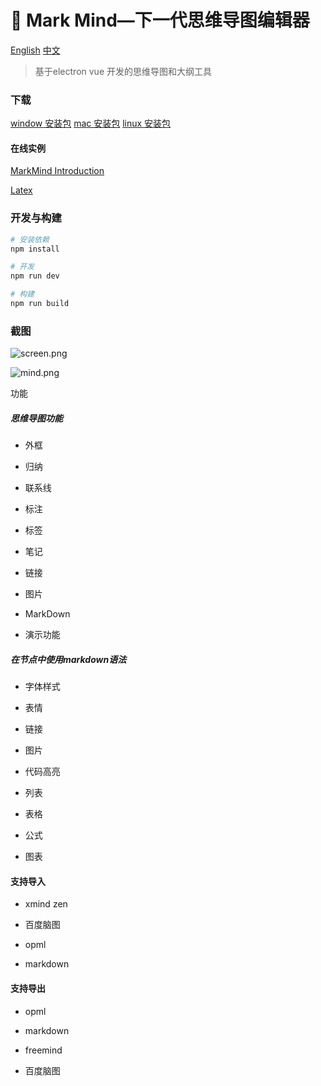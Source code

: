 # :wave: Mark Mind—下一代思维导图编辑器

[English](https://github.com/MarkMindLtd/Mark-Mind)   [中文](https://github.com/MarkMindLtd/Mark-Mind/blob/main/README%20-%20zh.md)

> 基于electron vue 开发的思维导图和大纲工具

### 下载

[window 安装包](https://github.com/MarkMindLtd/Mark-Mind/releases/download/v1.2.0/Mark.Mind.Setup.1.2.0.exe)
[mac 安装包](https://github.com/MarkMindLtd/Mark-Mind/releases/download/v1.2.0/Mark.Mind-1.2.0.dmg)
[linux 安装包](https://github.com/MarkMindLtd/Mark-Mind/releases/download/v1.2.0/Mark.Mind-1.2.0.AppImage)


#### 在线实例

[MarkMind Introduction](http://www.ckminder.cn/minder/share/4033e5c0176911eb9228b57b686e3963)

[Latex](http://www.ckminder.cn/minder/share/aea53ae0178711ebb397f5d294d32da7)

### 开发与构建

```bash
# 安装依赖
npm install

# 开发
npm run dev

# 构建
npm run build
```

### 截图

![screen.png](https://i.loli.net/2020/11/19/2EXh9HCOodcQN5G.png)

![mind.png](https://i.loli.net/2020/11/20/P6SQ24gJ5jXHfpi.png)

功能

##### 思维导图功能

- 外框

- 归纳

- 联系线

- 标注

- 标签

- 笔记

- 链接

- 图片

- MarkDown

- 演示功能

##### 在节点中使用markdown语法

- 字体样式

- 表情

- 链接

- 图片

- 代码高亮

- 列表

- 表格

- 公式

- 图表

#### 支持导入

- xmind zen

- 百度脑图

- opml

- markdown

#### 支持导出

- opml

- markdown

- freemind

- 百度脑图
